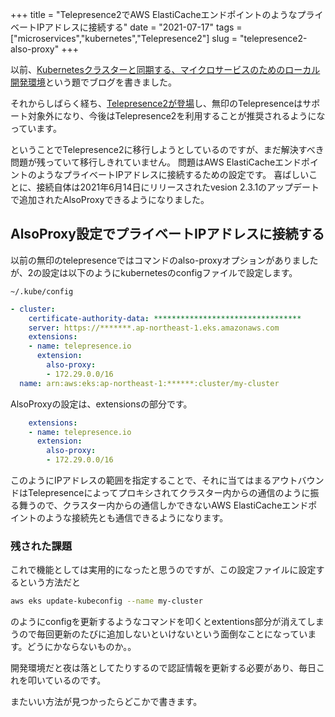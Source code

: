 +++
title = "Telepresence2でAWS ElastiCacheエンドポイントのようなプライベートIPアドレスに接続する"
date = "2021-07-17"
tags = ["microservices","kubernetes","Telepresence2"]
slug = "telepresence2-also-proxy"
+++

以前、[Kubernetesクラスターと同期する、マイクロサービスのためのローカル開発環境](https://tech.smartshopping.co.jp/k8s_microservice)という題でブログを書きました。

それからしばらく経ち、[Telepresence2が登場](https://www.telepresence.io/announcing-telepresence-2/)し、無印のTelepresenceはサポート対象外になり、今後はTelepresence2を利用することが推奨されるようになっています。

ということでTelepresence2に移行しようとしているのですが、まだ解決すべき問題が残っていて移行しきれていません。
問題はAWS ElastiCacheエンドポイントのようなプライベートIPアドレスに接続するための設定です。
喜ばしいことに、接続自体は2021年6月14日にリリースされたvesion 2.3.1のアップデートで追加されたAlsoProxyできるようになりました。

## AlsoProxy設定でプライベートIPアドレスに接続する

<!--more-->

以前の無印のtelepresenceではコマンドのalso-proxyオプションがありましたが、2の設定は以下のようにkubernetesのconfigファイルで設定します。


`~/.kube/config`
```yaml
- cluster:
    certificate-authority-data: *********************************
    server: https://*******.ap-northeast-1.eks.amazonaws.com
    extensions:
    - name: telepresence.io
      extension:
        also-proxy:
        - 172.29.0.0/16
  name: arn:aws:eks:ap-northeast-1:******:cluster/my-cluster
```

AlsoProxyの設定は、extensionsの部分です。

```yaml
    extensions:
    - name: telepresence.io
      extension:
        also-proxy:
        - 172.29.0.0/16
```

このようにIPアドレスの範囲を指定することで、それに当てはまるアウトバウンドはTelepresenceによってプロキシされてクラスター内からの通信のように振る舞うので、クラスター内からの通信しかできないAWS ElastiCacheエンドポイントのような接続先とも通信できるようになります。

### 残された課題

これで機能としては実用的になったと思うのですが、この設定ファイルに設定するという方法だと

```bash
aws eks update-kubeconfig --name my-cluster
```
のようにconfigを更新するようなコマンドを叩くとextentions部分が消えてしまうので毎回更新のたびに追加しないといけないという面倒なことになっています。どうにかならないものか。。

開発環境だと夜は落としてたりするので認証情報を更新する必要があり、毎日これを叩いているのです。

またいい方法が見つかったらどこかで書きます。
